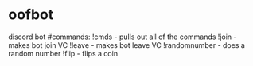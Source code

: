 # oofbot
discord bot
#commands:
!cmds - pulls out all of the commands
!join - makes bot join VC
!leave - makes bot leave VC
!randomnumber - does a random number 
!flip - flips a coin
